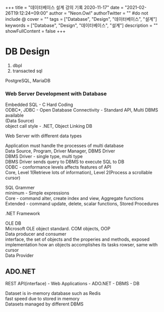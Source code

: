 +++
title = "데이터베이스 설계 강의 기록 2020-11-17"
date = "2021-02-26T19:12:24+09:00"
author = "Neon.Owl"
authorTwitter = "" #do not include @
cover = ""
tags = ["Database", "Design", "데이터베이스", "설계"]
keywords = ["Database", "Design", "데이터베이스", "설계"]
description = ""
showFullContent = false
+++

# DB Design

1. dbpl
1. transacted sql

PostgreSQL, MariaDB

### Web Server Development with Database

Embedded SQL - C Hard Coding  
ODBC\*, JDBC - Open Database Connectivity - Standard API, Multi DBMS available  
(Data Source)  
object call style - .NET, Object Linking DB

Web Server with different data types

Application must handle the processes of multi database  
Data Source, Program, Driver Manager, DBMS Driver  
DBMS Driver - single type, multi type  
DBMS Driver sends query to DBMS to execute SQL to DB  
ODBC - conformance levels affects features of API  
Core, Level 1(Retrieve lots of information), Level 2(Process a scrollable cursor)

SQL Grammer  
minimum - Simple expressions  
Core - command alter, create index and view, Aggregate functions  
Extended - command update, delete, scalar functions, Stored Procedures

.NET Framework

OLE DB  
Microsoft OLE object standard. COM objects, OOP  
Data producer and consumer  
interface, the set of objects and the properies and methods, exposed  
implementation how an objects accomplishes its tasks
rowser, same with cursor  
Data Provider

## ADO.NET

REST API(interface) - Web Applications - ADO.NET - DBMS - DB

Dataset is in-memory database such as Redis  
fast speed due to stored in memory  
Datasets managed by different DBMS

